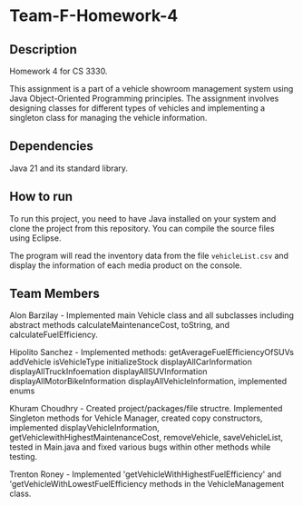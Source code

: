 # Team-F-Homework-4

## Description  
Homework 4 for CS 3330.

This assignment is a part of a vehicle showroom management system using Java Object-Oriented
Programming principles. The assignment involves designing classes for different types of vehicles and
implementing a singleton class for managing the vehicle information.

## Dependencies  

Java 21 and its standard library.

## How to run  

To run this project, you need to have Java installed on your system and clone the project from this repository. You can compile the source files using Eclipse.

The program will read the inventory data from the file `vehicleList.csv` and display the information of each media product on the console.

## Team Members  

Alon Barzilay - Implemented main Vehicle class and all subclasses including abstract methods calculateMaintenanceCost, toString, and calculateFuelEfficiency.

Hipolito Sanchez - Implemented methods:
getAverageFuelEfficiencyOfSUVs
addVehicle
isVehicleType
initializeStock
displayAllCarInformation
displayAllTruckInfoemation
displayAllSUVInformation
displayAllMotorBikeInformation
displayAllVehicleInformation,
implemented enums

Khuram Choudhry - Created project/packages/file structre. Implemented Singleton methods for Vehicle Manager, created copy constructors, implemented displayVehicleInformation, getVehiclewithHighestMaintenanceCost, removeVehicle, saveVehicleList, tested in Main.java and fixed various bugs within other methods while testing.

Trenton Roney - Implemented 'getVehicleWithHighestFuelEfficiency' and 'getVehicleWithLowestFuelEfficiency methods in the VehicleManagement class.
